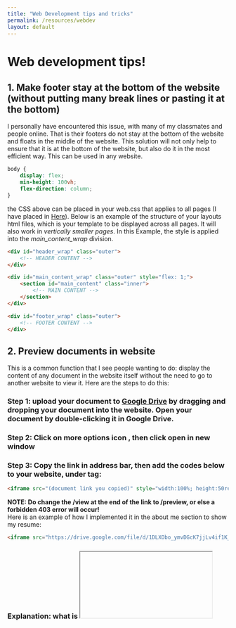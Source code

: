 ```yaml
---
title: "Web Development tips and tricks"
permalink: /resources/webdev
layout: default
---
```


# Web development tips!
## 1. Make footer stay at the bottom of the website (without putting many break lines or pasting it at the bottom)
I personally have encountered this issue, with many of my classmates and people online. That is their footers do not stay at the bottom of the website and floats in the middle of the website. This solution will not only help to ensure that it is at the bottom of the website, but also do it in the most efficient way. This can be used in any website.
``` css
body {
    display: flex;
    min-height: 100vh;
    flex-direction: column;
}
```
the CSS above can be placed in your web.css that applies to all pages (I have placed in <a href="https://daniel-life.github.io/static/css/web.css" target="_blank">Here</a>). Below is an example of the structure of your layouts html files, which is your template to be displayed across all pages. It will also work in _vertically smaller pages_. In this Example, the style is applied into the _main_content_wrap_ division.

``` html
<div id="header_wrap" class="outer">
    <!-- HEADER CONTENT -->
</div>

<div id="main_content_wrap" class="outer" style="flex: 1;">
    <section id="main_content" class="inner">
        <!-- MAIN CONTENT -->
    </section>
</div>

<div id="footer_wrap" class="outer">
    <!-- FOOTER CONTENT -->
</div>
``` 
## 2. Preview documents in website
This is a common function that I see people wanting to do: display the content of any document in the website itself without the need to go to another website to view it. Here are the steps to do this:
### Step 1: upload your document to <a href="https://drive.google.com/google">**Google Drive**</a> by dragging and dropping your document into the website. Open your document by double-clicking it in Google Drive.
### Step 2: Click on **more options** icon <i class="fa-duotone fa-ellipsis-vertical"></i>, then click **open in new window**
### Step 3: Copy the link in address bar, then add the codes below to your website, under _<boby>_ tag:
``` html
<iframe src="(document link you copied)" style="width:100%; height:50rem;" frameborder="0">
```
**NOTE: Do change the /view at the end of the link to /preview, or else a forbidden 403 error will occur!**
<br>
Here is an example of how I implemented it in the about me section to show my resume:
``` HTML
<iframe src="https://drive.google.com/file/d/1DLXObo_ymvDGcK7jjLv4if1K_K084PDZ/preview" style="width:100%; height:50rem;" frameborder="0"></iframe>
```

### Explanation: what is <iframe> tag in HTML?
the iframe tag is an inline frame that embeds another document within the current HTML document. It is styled
with CSS within the iframe tag (as shown above with _<style>_ tag). This is very useful especially if you want the user to have quick access to the contents of your document without having to download it or visit another website. It is commonly used do display external content such as a document or a video.****
